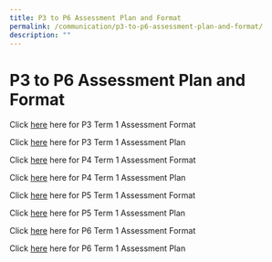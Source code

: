 ```yaml
---
title: P3 to P6 Assessment Plan and Format
permalink: /communication/p3-to-p6-assessment-plan-and-format/
description: ""
---
```

# **P3 to P6 Assessment Plan and Format**

Click [here](/files/Assessment%20Plan%20and%20Format/2023_Term%201_P3_Assessment%20Format.pdf) here for P3 Term 1 Assessment Format

Click [here](/files/Assessment%20Plan%20and%20Format/2023_Term%201_P3_Assessment%20Plan.pdf) here for P3 Term 1 Assessment Plan

Click [here](/files/Assessment%20Plan%20and%20Format/2023_Term%201_P4_Assessment%20Format.pdf) here for P4 Term 1 Assessment Format 

Click [here](/files/Assessment%20Plan%20and%20Format/2023_Term%201_P4_Assessment%20Plan.pdf) here for P4 Term 1 Assessment Plan
  
Click [here](/files/Assessment%20Plan%20and%20Format/2023_Term%201_P5_Assessment_Format.pdf) here for P5 Term 1 Assessment Format 
 
 Click [here](/files/Assessment%20Plan%20and%20Format/2023_Term%201_P5_Assessment%20Plan.pdf) here for P5 Term 1 Assessment Plan
 
Click [here](/files/Assessment%20Plan%20and%20Format/2023_Term%201_P6_Assessment_Format.pdf) here for P6 Term 1 Assessment Format

Click [here](/files/Assessment%20Plan%20and%20Format/2023_Term%201_P6%20Assessment%20Plan.pdf) here for P6 Term 1 Assessment Plan